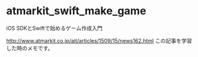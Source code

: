 # atmarkit_swift_make_game
iOS SDKとSwiftで始めるゲーム作成入門

http://www.atmarkit.co.jp/ait/articles/1509/15/news162.html この記事を学習した時のメモです。
